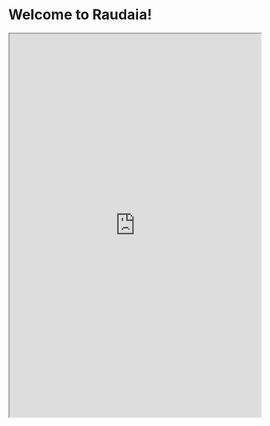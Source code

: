 # Welcome to Raudaia!

<iframe src="https://azgaar.github.io/Fantasy-Map-Generator/?burg=68&scale=8&maplink=https://nathkrill.github.io/raudaia/Maps/Raudaia%20at%20The%20Founding.map" style="width:100%;height:768px;max-width:100%;" width="768" height="768" />

<iframe src="https://azgaar.github.io/Fantasy-Map-Generator/?burg=68&scale=8&maplink=https%3A%2F%2Fdl.dropboxusercontent.com%2Fscl%2Ffi%2Fnw5qz2jwte493nehu8i03%2FRaudaia-2024-09-06-17-20.map%3Frlkey%3D8yiu7mifrysqw4f0na32vyuy4%26st%3Dldlwgs7q%26dl%3D0" style="width:100%;height:768px;max-width:100%;" width="768" height="768" />

The continent of Raudaia. The setting for wild fantasy adventures across the ages. A diverse and colourful land; fraught with luxuries, mysteries, and perils. This land will see a history of adventure, heroes, conquests, wars, and victories.

## [[Geography]]

While not the most diverse, the geography of Raudaia provides interesting settings and challenges for life in this land.

## [[Culture]]

A set of opposing cultural backgrounds mean Raudaia is prone to conflict and diversity.

## [[History]]

The young world has seen two distinct ages, transitioned by a mighty religious conquest.

## [[Religion]]

Unsurprisingly, religion has been at the centre most of the historical, cultural, and political interest in Raudaia.

## [[Factions]]

Various groups operate across borders, serving unique purposes. 